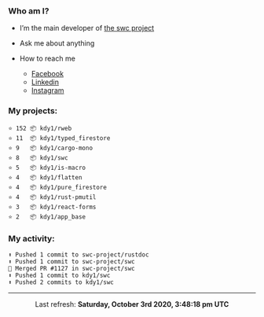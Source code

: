 ### Who am I?

- I’m the main developer of [the swc project](https://github.com/swc-project/swc)

- Ask me about anything

- How to reach me
  - [Facebook](https://www.facebook.com/profile.php?id=100024888122318)
  - [Linkedin](https://www.linkedin.com/in/kdy1/)
  - [Instagram](https://www.instagram.com/kdy1123/)

### My projects:

```
⭐️ 152 📦 kdy1/rweb
⭐️ 11  📦 kdy1/typed_firestore
⭐️ 9   📦 kdy1/cargo-mono
⭐️ 8   📦 kdy1/swc
⭐️ 5   📦 kdy1/is-macro
⭐️ 4   📦 kdy1/flatten
⭐️ 4   📦 kdy1/pure_firestore
⭐️ 4   📦 kdy1/rust-pmutil
⭐️ 3   📦 kdy1/react-forms
⭐️ 2   📦 kdy1/app_base
```

### My activity:

```
⬆️ Pushed 1 commit to swc-project/rustdoc
⬆️ Pushed 1 commit to swc-project/swc
🎉 Merged PR #1127 in swc-project/swc
⬆️ Pushed 1 commit to kdy1/swc
⬆️ Pushed 2 commits to kdy1/swc
```

------------
<p align="center">Last refresh: <b>Saturday, October 3rd 2020, 3:48:18 pm UTC</b></p>